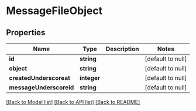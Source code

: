 # MessageFileObject

## Properties
Name | Type | Description | Notes
------------ | ------------- | ------------- | -------------
**id** | **string** |  | [default to null]
**object** | **string** |  | [default to null]
**createdUnderscoreat** | **integer** |  | [default to null]
**messageUnderscoreid** | **string** |  | [default to null]

[[Back to Model list]](../README.md#documentation-for-models) [[Back to API list]](../README.md#documentation-for-api-endpoints) [[Back to README]](../README.md)


